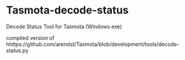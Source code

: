 # Tasmota-decode-status
Decode Status Tool for Tasmota (Windows exe)

compiled version of hhttps://github.com/arendst/Tasmota/blob/development/tools/decode-status.py
